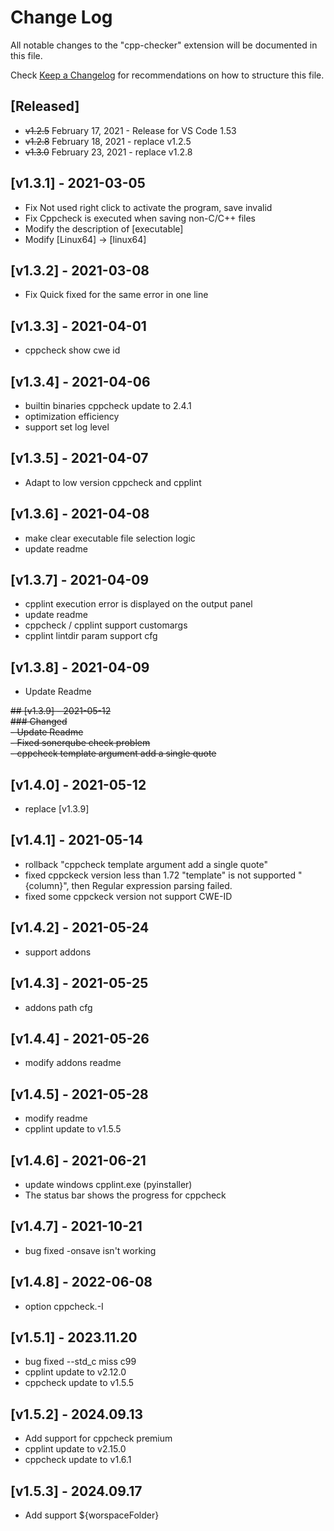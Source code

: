 # Change Log

All notable changes to the "cpp-checker" extension will be documented in this file.

Check [Keep a Changelog](http://keepachangelog.com/) for recommendations on how to structure this file.

## [Released]

- ~~v1.2.5~~  February 17, 2021 - Release for VS Code 1.53
- ~~v1.2.8~~ February 18, 2021 - replace v1.2.5
- ~~v1.3.0~~ February 23, 2021 - replace v1.2.8

## [v1.3.1] - 2021-03-05

- Fix Not used right click to activate the program, save invalid
- Fix Cppcheck is executed when saving non-C/C++ files
- Modify the description of [executable]
- Modify [Linux64] -> [linux64] 

## [v1.3.2] - 2021-03-08

- Fix Quick fixed for the same error in one line

## [v1.3.3] - 2021-04-01

- cppcheck show cwe id

## [v1.3.4] - 2021-04-06

- builtin binaries cppcheck update to 2.4.1
- optimization efficiency
- support set log level

## [v1.3.5] - 2021-04-07

- Adapt to low version cppcheck and cpplint

## [v1.3.6] - 2021-04-08

- make clear executable file selection logic
- update readme

## [v1.3.7] - 2021-04-09

- cpplint execution error is displayed on the output panel
- update readme
- cppcheck / cpplint support customargs
- cpplint lintdir param support cfg

## [v1.3.8] - 2021-04-09

- Update Readme

~~## [v1.3.9] - 2021-05-12~~    
~~### Changed~~    
~~- Update Readme~~    
~~- Fixed sonerqube check problem~~    
~~- cppcheck template argument add a single quote~~    
## [v1.4.0] - 2021-05-12

- replace [v1.3.9] 

## [v1.4.1] - 2021-05-14

- rollback "cppcheck template argument add a single quote"
- fixed cppckeck version less than 1.72 "template" is not supported "{column}", then Regular expression parsing failed.
- fixed some cppckeck version not support CWE-ID

## [v1.4.2] - 2021-05-24

- support addons

## [v1.4.3] - 2021-05-25

- addons path cfg

## [v1.4.4] - 2021-05-26

- modify addons readme

## [v1.4.5] - 2021-05-28

- modify readme
- cpplint update to v1.5.5

## [v1.4.6] - 2021-06-21

- update windows cpplint.exe (pyinstaller)
- The status bar shows the progress for cppcheck

## [v1.4.7] - 2021-10-21

- bug fixed -onsave isn't working

## [v1.4.8] - 2022-06-08

- option cppcheck.-I

## [v1.5.1] - 2023.11.20

- bug fixed --std_c miss c99 
- cpplint update to v2.12.0
- cppcheck update to v1.5.5

## [v1.5.2] - 2024.09.13

- Add support for cppcheck premium
- cpplint update to v2.15.0
- cppcheck update to v1.6.1

## [v1.5.3] - 2024.09.17

- Add support ${worspaceFolder}
